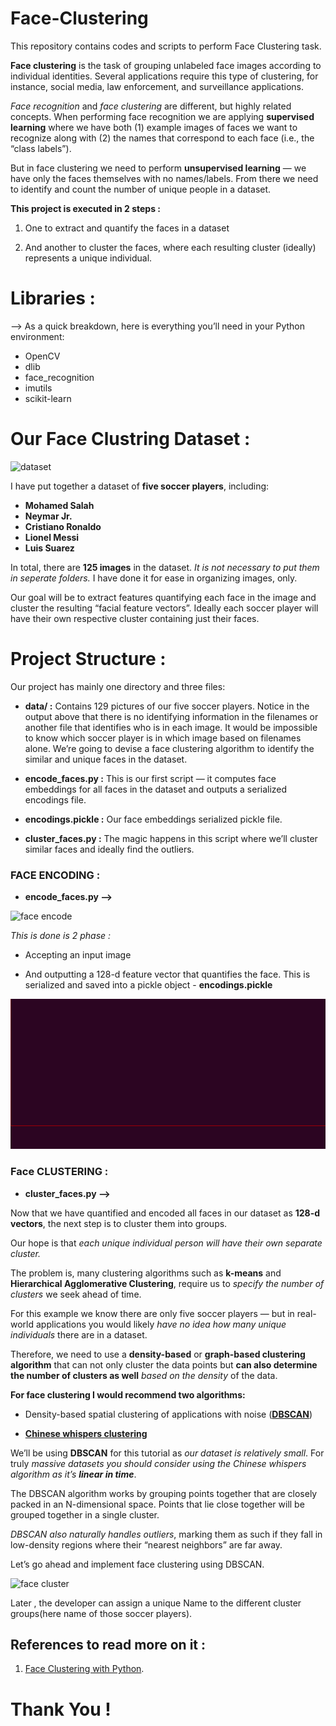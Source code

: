 # Face-Clustering

This repository contains codes and scripts to perform Face Clustering task.
 
**Face clustering** is the task of grouping unlabeled face images according to individual identities. Several applications require this type of clustering, for instance, social media, law enforcement, and surveillance applications.
 
*Face recognition* and *face clustering* are different, but highly related concepts. When performing face recognition we are applying **supervised learning** where we have both (1) example images of faces we want to recognize along with (2) the names that correspond to each face (i.e., the “class labels”).

But in face clustering we need to perform **unsupervised learning** — we have only the faces themselves with no names/labels. From there we need to identify and count the number of unique people in a dataset.

**This project is executed in 2 steps :**

1. One to extract and quantify the faces in a dataset

2. And another to cluster the faces, where each resulting cluster (ideally) represents a unique individual.




# Libraries :

--> As a quick breakdown, here is everything you’ll need in your Python environment:

- OpenCV
- dlib
- face_recognition
- imutils
- scikit-learn




# Our Face Clustring Dataset :

![dataset](https://pyimagesearch.com/wp-content/uploads/2018/07/face_clustering_dataset.jpg)

I have put together a dataset of **five soccer players**, including:

- **Mohamed Salah**
- **Neymar Jr.**
- **Cristiano Ronaldo**
- **Lionel Messi**
- **Luis Suarez**

In total, there are **125 images** in the dataset. *It is not necessary to put them in seperate folders.* I have done it for ease in organizing images, only.

Our goal will be to extract features quantifying each face in the image and cluster the resulting “facial feature vectors”. Ideally each soccer player will have their own respective cluster containing just their faces.





# Project Structure :

Our project has mainly one directory and three files:

- **data/ :** Contains 129 pictures of our five soccer players. Notice in the output above that there is no identifying information in the filenames or another file that identifies who is in each image. It would be impossible to know which soccer player is in which image based on filenames alone. We’re going to devise a face clustering algorithm to identify the similar and unique faces in the dataset.

- **encode_faces.py :** This is our first script — it computes face embeddings for all faces in the dataset and outputs a serialized encodings file.

- **encodings.pickle :** Our face embeddings serialized pickle file.

- **cluster_faces.py :** The magic happens in this script where we’ll cluster similar faces and ideally find the outliers.


### FACE ENCODING  :

- **encode_faces.py -->**

![face encode](https://www.pyimagesearch.com/wp-content/uploads/2018/07/face_clustering_embedding.jpg)

*This is done is 2 phase :*

- Accepting an input image

- And outputting a 128-d feature vector that quantifies the face. This is serialized and saved into a pickle object - **encodings.pickle**

![encoding](https://github.com/Atul-Anand-Jha/Face-Clustering/blob/master/screenshots/face_encode.gif)




### Face CLUSTERING :

- **cluster_faces.py -->**

Now that we have quantified and encoded all faces in our dataset as **128-d vectors**, the next step is to cluster them into groups.

Our hope is that *each unique individual person will have their own separate cluster.*

The problem is, many clustering algorithms such as **k-means** and **Hierarchical Agglomerative Clustering**, require us to *specify the number of clusters* we seek ahead of time.

For this example we know there are only five soccer players — but in real-world applications you would likely *have no idea how many unique individuals* there are in a dataset.

Therefore, we need to use a **density-based** or **graph-based clustering algorithm** that can not only cluster the data points but **can also determine the number of clusters as well** *based on the density* of the data.

**For face clustering I would recommend two algorithms:**

- Density-based spatial clustering of applications with noise (**[DBSCAN](https://en.wikipedia.org/wiki/DBSCAN)**)

- **[Chinese whispers clustering](https://en.wikipedia.org/wiki/Chinese_Whispers_(clustering_method))**

We’ll be using **DBSCAN** for this tutorial as *our dataset is relatively small*. For truly *massive datasets you should consider using the Chinese whispers algorithm as it’s **linear in time***.

The DBSCAN algorithm works by grouping points together that are closely packed in an N-dimensional space. Points that lie close together will be grouped together in a single cluster.

*DBSCAN also naturally handles outliers*, marking them as such if they fall in low-density regions where their “nearest neighbors” are far away.

Let’s go ahead and implement face clustering using DBSCAN.

![face cluster](https://github.com/Atul-Anand-Jha/Face-Clustering/blob/master/screenshots/face_cluster.gif)

Later , the developer can assign a unique Name to the different cluster groups(here name of those soccer players).


## References to read more on it :

1. [Face Clustering with Python](https://www.pyimagesearch.com/2018/07/09/face-clustering-with-python/).



# Thank You !









